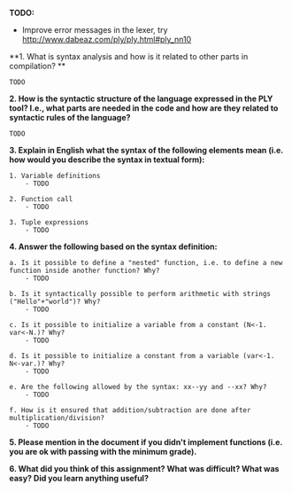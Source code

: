 **TODO:**
- Improve error messages in the lexer, try http://www.dabeaz.com/ply/ply.html#ply_nn10

**1. What is syntax analysis and how is it related to other parts in compilation? **
    
    TODO
    

**2. How is the syntactic structure of the language expressed in the PLY tool? I.e., what parts are needed in the code and how are they related to syntactic rules of the language?**
    
    TODO
    
**3. Explain in English what the syntax of the following elements mean (i.e. how would you describe the syntax in textual form):**

    1. Variable definitions
        - TODO 
        
    2. Function call
        - TODO 
        
    3. Tuple expressions
        - TODO 
        
**4. Answer the following based on the syntax definition:**

    a. Is it possible to define a "nested" function, i.e. to define a new function inside another function? Why?
        - TODO
        
    b. Is it syntactically possible to perform arithmetic with strings ("Hello"+"world")? Why?
        - TODO
        
    c. Is it possible to initialize a variable from a constant (N<-1. var<-N.)? Why?
        - TODO
        
    d. Is it possible to initialize a constant from a variable (var<-1. N<-var.)? Why?
        - TODO
        
    e. Are the following allowed by the syntax: xx--yy and --xx? Why?
        - TODO
        
    f. How is it ensured that addition/subtraction are done after multiplication/division?
        - TODO
        
**5. Please mention in the document if you didn't implement functions (i.e. you are ok with passing with the minimum grade).**


**6. What did you think of this assignment? What was difficult? What was easy? Did you learn anything useful?**